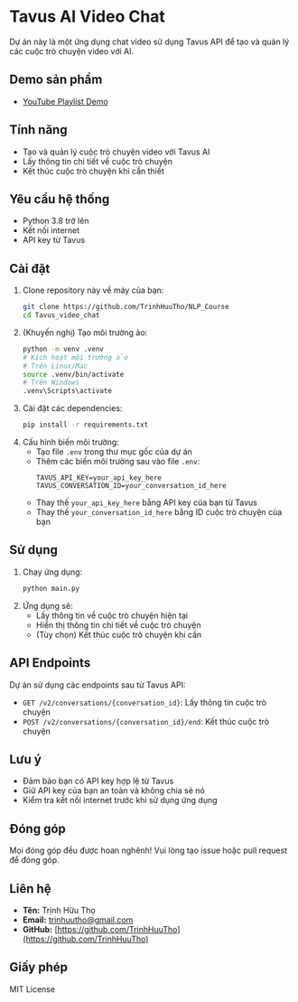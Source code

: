 # Tavus AI Video Chat

Dự án này là một ứng dụng chat video sử dụng Tavus API để tạo và quản lý các cuộc trò chuyện video với AI.

## Demo sản phẩm
- [YouTube Playlist Demo](https://youtube.com/playlist?list=PLTLFf7oAFMDWfZdUEbh4YydTBObRMuIKI&si=UjXwpBf0DYqjUO3u)

## Tính năng

- Tạo và quản lý cuộc trò chuyện video với Tavus AI
- Lấy thông tin chi tiết về cuộc trò chuyện
- Kết thúc cuộc trò chuyện khi cần thiết

## Yêu cầu hệ thống

- Python 3.8 trở lên
- Kết nối internet
- API key từ Tavus

## Cài đặt

1. Clone repository này về máy của bạn:
   ```bash
   git clone https://github.com/TrinhHuuTho/NLP_Course
   cd Tavus_video_chat
   ```
2. (Khuyến nghị) Tạo môi trường ảo:
   ```bash
   python -m venv .venv
   # Kích hoạt môi trường ảo
   # Trên Linux/Mac
   source .venv/bin/activate
   # Trên Windows
   .venv\Scripts\activate
   ```
3. Cài đặt các dependencies:
   ```bash
   pip install -r requirements.txt
   ```
4. Cấu hình biến môi trường:
   - Tạo file `.env` trong thư mục gốc của dự án
   - Thêm các biến môi trường sau vào file `.env`:
     ```env
     TAVUS_API_KEY=your_api_key_here
     TAVUS_CONVERSATION_ID=your_conversation_id_here
     ```
   - Thay thế `your_api_key_here` bằng API key của bạn từ Tavus
   - Thay thế `your_conversation_id_here` bằng ID cuộc trò chuyện của bạn

## Sử dụng

1. Chạy ứng dụng:
   ```bash
   python main.py
   ```
2. Ứng dụng sẽ:
   - Lấy thông tin về cuộc trò chuyện hiện tại
   - Hiển thị thông tin chi tiết về cuộc trò chuyện
   - (Tùy chọn) Kết thúc cuộc trò chuyện khi cần

## API Endpoints

Dự án sử dụng các endpoints sau từ Tavus API:
- `GET /v2/conversations/{conversation_id}`: Lấy thông tin cuộc trò chuyện
- `POST /v2/conversations/{conversation_id}/end`: Kết thúc cuộc trò chuyện

## Lưu ý

- Đảm bảo bạn có API key hợp lệ từ Tavus
- Giữ API key của bạn an toàn và không chia sẻ nó
- Kiểm tra kết nối internet trước khi sử dụng ứng dụng

## Đóng góp

Mọi đóng góp đều được hoan nghênh! Vui lòng tạo issue hoặc pull request để đóng góp.

## Liên hệ
- **Tên:** Trịnh Hữu Thọ
- **Email:** trinhuutho@gmail.com
- **GitHub:** [https://github.com/TrinhHuuTho](https://github.com/TrinhHuuTho)

## Giấy phép

MIT License